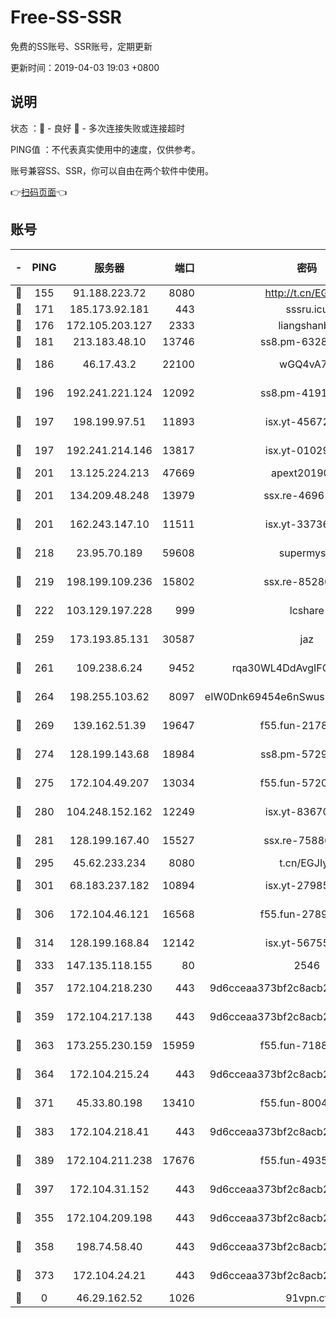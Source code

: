 # Free-SS-SSR

免费的SS账号、SSR账号，定期更新

更新时间：2019-04-03 19:03 +0800

## 说明

状态     ：🙂 - 良好 🙁 - 多次连接失败或连接超时

PING值   ：不代表真实使用中的速度，仅供参考。

账号兼容SS、SSR，你可以自由在两个软件中使用。

👉[扫码页面](https://liesauer.github.io/Free-SS-SSR/)👈

## 账号

|-|PING|服务器|端口|密码|加密方式|区域|
|:----:|:----:|:-----:|-----:|:----:|:----:|:----:|
|🙂|155|91.188.223.72|8080|http://t.cn/EGJIyrl|rc4-md5|RU|
|🙂|171|185.173.92.181|443|sssru.icu|rc4-md5|RU|
|🙂|176|172.105.203.127|2333|liangshanbo|chacha20|JP|
|🙂|181|213.183.48.10|13746|ss8.pm-63283999|rc4-md5|RU|
|🙂|186|46.17.43.2|22100|wGQ4vA7D|aes-256-gcm|RU|
|🙂|196|192.241.221.124|12092|ss8.pm-41911201|aes-256-cfb|US|
|🙂|197|198.199.97.51|11893|isx.yt-45672617|aes-256-cfb|US|
|🙂|197|192.241.214.146|13817|isx.yt-01029416|aes-256-cfb|US|
|🙂|201|13.125.224.213|47669|apext2019001|chacha20|KR|
|🙂|201|134.209.48.248|13979|ssx.re-46961162|aes-256-cfb|US|
|🙂|201|162.243.147.10|11511|isx.yt-33736673|aes-256-cfb|US|
|🙂|218|23.95.70.189|59608|supermyssr|chacha20-ietf|US|
|🙂|219|198.199.109.236|15802|ssx.re-85280053|aes-256-cfb|US|
|🙂|222|103.129.197.228|999|lcshare|aes-256-cfb|US|
|🙂|259|173.193.85.131|30587|jaz|aes-256-cfb|US|
|🙂|261|109.238.6.24|9452|rqa30WL4DdAvgIFG6Fs3znzTa|aes-256-cfb|FR|
|🙂|264|198.255.103.62|8097|eIW0Dnk69454e6nSwuspv9DmS201tQ0D|aes-256-cfb|US|
|🙂|269|139.162.51.39|19647|f55.fun-21784781|aes-256-cfb|SG|
|🙂|274|128.199.143.68|18984|ss8.pm-57296446|aes-256-cfb|SG|
|🙂|275|172.104.49.207|13034|f55.fun-57205001|aes-256-cfb|SG|
|🙂|280|104.248.152.162|12249|isx.yt-83670895|aes-256-cfb|SG|
|🙂|281|128.199.167.40|15527|ssx.re-75886099|aes-256-cfb|SG|
|🙂|295|45.62.233.234|8080|t.cn/EGJIyrl|rc4-md5|CA|
|🙂|301|68.183.237.182|10894|isx.yt-27985079|aes-256-cfb|SG|
|🙂|306|172.104.46.121|16568|f55.fun-27893685|aes-256-cfb|SG|
|🙂|314|128.199.168.84|12142|isx.yt-56755881|aes-256-cfb|SG|
|🙂|333|147.135.118.155|80|2546|chacha20|US|
|🙂|357|172.104.218.230|443|9d6cceaa373bf2c8acb22e60b6a58be6|aes-256-cfb|US|
|🙂|359|172.104.217.138|443|9d6cceaa373bf2c8acb22e60b6a58be6|aes-256-cfb|US|
|🙂|363|173.255.230.159|15959|f55.fun-71881782|aes-256-cfb|US|
|🙂|364|172.104.215.24|443|9d6cceaa373bf2c8acb22e60b6a58be6|aes-256-cfb|US|
|🙂|371|45.33.80.198|13410|f55.fun-80042240|aes-256-cfb|US|
|🙂|383|172.104.218.41|443|9d6cceaa373bf2c8acb22e60b6a58be6|aes-256-cfb|US|
|🙂|389|172.104.211.238|17676|f55.fun-49358737|aes-256-cfb|US|
|🙂|397|172.104.31.152|443|9d6cceaa373bf2c8acb22e60b6a58be6|aes-256-cfb|US|
|🙁|355|172.104.209.198|443|9d6cceaa373bf2c8acb22e60b6a58be6|aes-256-cfb|US|
|🙁|358|198.74.58.40|443|9d6cceaa373bf2c8acb22e60b6a58be6|aes-256-cfb|US|
|🙁|373|172.104.24.21|443|9d6cceaa373bf2c8acb22e60b6a58be6|aes-256-cfb|US|
|🙁|0|46.29.162.52|1026|91vpn.cf|rc4-md5|RU|
